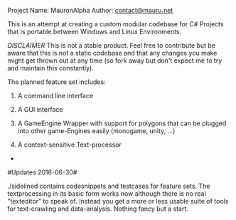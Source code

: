 Project Name: MauronAlpha
Author: contact@mauru.net

This is an attempt at creating a custom modular codebase for C# Projects that is portable between Windows and Linux Environments.

*DISCLAIMER* This is not a stable product. Feel free to contribute but be aware that this is not a static codebase and that any changes you make might get thrown out at any time (so fork away but don't expect me to try and maintain this constantly).


The planned feature set includes:

1. A command line interface

2. A GUI interface

3. A GameEngine Wrapper with support for polygons that can be plugged into other game-Engines easily (monogame, unity, ...)

4. A context-sensitive Text-processor

-

#Updates 2016-06-30#

./sidelined contains codesnippets and testcases for feature sets.
The textprocessing in its basic form works now although there is no real "texteditor" to speak of. Instead you get a more or less usable suite of tools for text-crawling and data-analysis. 
Nothing fancy but a start.


